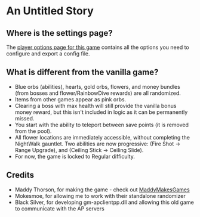 # An Untitled Story
## Where is the settings page?

The [player options page for this game](../player-options) contains all the options you need to configure and export a
config file.

## What is different from the vanilla game?
* Blue orbs (abilities), hearts, gold orbs, flowers, and money bundles (from bosses and flower/RainbowDive rewards) are all randomized.
* Items from other games appear as pink orbs.
* Clearing a boss with max health will still provide the vanilla bonus money reward, but this isn't included in logic as it can be permanently missed.
* You start with the ability to teleport between save points (it is removed from the pool).
* All flower locations are immediately accessible, without completing the NightWalk gauntlet.
Two abilities are now progressive: (Fire Shot -> Range Upgrade), and (Ceiling Stick -> Ceiling Slide).
* For now, the game is locked to Regular difficulty.

## Credits
* Maddy Thorson, for making the game - check out [MaddyMakesGames](https://www.maddymakesgames.com/)
* Mokesmoe, for allowing me to work with their standalone randomizer
* Black Silver, for developing gm-apclientpp.dll and allowing this old game to communicate with the AP servers